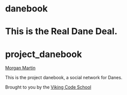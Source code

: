 danebook
========

This is the Real Dane Deal.
=======
project_danebook
==================

[Morgan Martin](https://github.com/morgancmartin)

This is the project danebook, a social network for Danes.

Brought to you by the [Viking Code School](https://www.vikingcodeschool.com)
